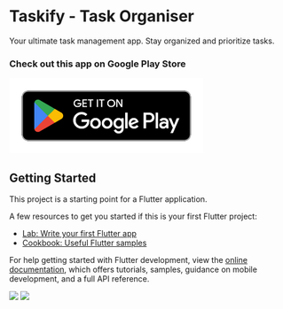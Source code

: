 # Taskify - Task Organiser 

Your ultimate task management app. Stay organized and prioritize tasks.

### Check out this app on Google Play Store

[<img alt = "Google Play Store Link" src="google-play-badge.png"  width="350" >](https://play.google.com/store/apps/details?id=com.inventia.todo&hl=en-IN)

## Getting Started

This project is a starting point for a Flutter application.



A few resources to get you started if this is your first Flutter project:

- [Lab: Write your first Flutter app](https://docs.flutter.dev/get-started/codelab)
- [Cookbook: Useful Flutter samples](https://docs.flutter.dev/cookbook)

For help getting started with Flutter development, view the
[online documentation](https://docs.flutter.dev/), which offers tutorials,
samples, guidance on mobile development, and a full API reference.

<img src = "https://github.com/Dev-Bhandari/Taskify/assets/52774043/4abd2e3d-25af-43a4-a941-74d30efcf684" height = "600">      <img src = "https://github.com/Dev-Bhandari/Taskify/assets/52774043/c35c43a4-7a97-4055-8089-b5441ffa6018" height = "600">
